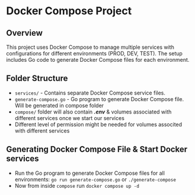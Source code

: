 # Docker Compose Project

## Overview

This project uses Docker Compose to manage multiple services with configurations for different environments (PROD, DEV, TEST). The setup includes Go code to generate Docker Compose files for each environment.

## Folder Structure

- `services/` - Contains separate Docker Compose service files.
- `generate-compose.go` - Go program to generate Docker Compose file. Will be generated in compose folder
- `compose/` folder will also contain ___.env___ & volumes associated with different services once we start our services
- Different level of permission might be needed for volumes associted with different services

## Generating Docker Compose File & Start Docker services

- Run the Go program to generate Docker Compose files for all environments: `go run generate-compose.go` or `./generate-compose`
- Now from inside `compose` run `docker compose up -d`